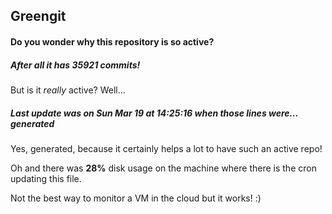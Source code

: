 ## Greengit

#### Do you wonder why this repository is so active?

##### After all it has 35921 commits!

But is it *really* active? Well...

##### Last update was on Sun Mar 19 at 14:25:16 when those lines were... generated

Yes, generated, because it certainly helps a lot to have such an active repo!

Oh and there was **28%** disk usage on the machine
where there is the cron updating this file.

Not the best way to monitor a VM in the cloud but it works! :)
